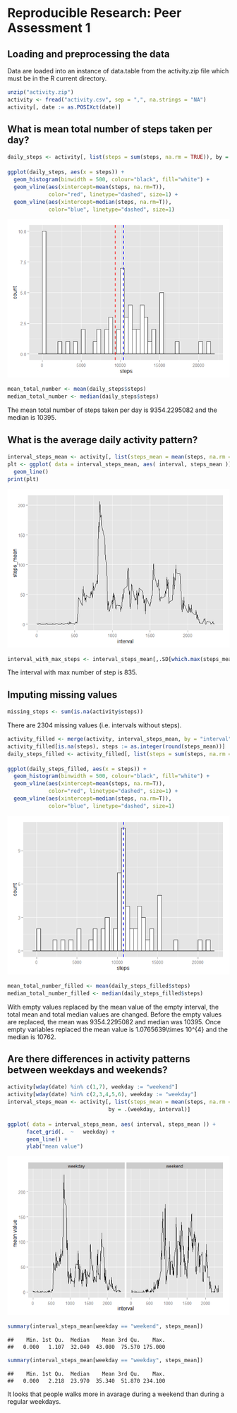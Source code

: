 # Reproducible Research: Peer Assessment 1




## Loading and preprocessing the data

Data are loaded into an instance of data.table from the activity.zip file which must be in the R current directory.


```r
unzip("activity.zip")
activity <- fread("activity.csv", sep = ",", na.strings = "NA")
activity[, date := as.POSIXct(date)]
```

## What is mean total number of steps taken per day?


```r
daily_steps <- activity[, list(steps = sum(steps, na.rm = TRUE)), by = date]

ggplot(daily_steps, aes(x = steps)) + 
  geom_histogram(binwidth = 500, colour="black", fill="white") +
  geom_vline(aes(xintercept=mean(steps, na.rm=T)),
             color="red", linetype="dashed", size=1) +
  geom_vline(aes(xintercept=median(steps, na.rm=T)),
             color="blue", linetype="dashed", size=1)
```

![](PA1_template_files/figure-html/mean_total_number_histogram-1.png) 


```r
mean_total_number <- mean(daily_steps$steps)
median_total_number <- median(daily_steps$steps)
```

The mean total number of steps taken per day is 9354.2295082 and the median is 10395.

## What is the average daily activity pattern?


```r
interval_steps_mean <- activity[, list(steps_mean = mean(steps, na.rm = TRUE)), by = interval]
plt <- ggplot( data = interval_steps_mean, aes( interval, steps_mean )) + 
  geom_line()
print(plt)
```

![](PA1_template_files/figure-html/average_daily_activity_patern-1.png) 

```r
interval_with_max_steps <- interval_steps_mean[,.SD[which.max(steps_mean)]]
```

The interval with max number of step is 835.

## Imputing missing values


```r
missing_steps <- sum(is.na(activity$steps))
```

There are 2304 missing values (i.e. intervals without steps).


```r
activity_filled <- merge(activity, interval_steps_mean, by = "interval")
activity_filled[is.na(steps), steps := as.integer(round(steps_mean))]
daily_steps_filled <- activity_filled[, list(steps = sum(steps, na.rm = TRUE)), by = date]

ggplot(daily_steps_filled, aes(x = steps)) + 
  geom_histogram(binwidth = 500, colour="black", fill="white") +
  geom_vline(aes(xintercept=mean(steps, na.rm=T)),
             color="red", linetype="dashed", size=1) +
  geom_vline(aes(xintercept=median(steps, na.rm=T)),
             color="blue", linetype="dashed", size=1)
```

![](PA1_template_files/figure-html/fill_missing_values-1.png) 


```r
mean_total_number_filled <- mean(daily_steps_filled$steps)
median_total_number_filled <- median(daily_steps_filled$steps)
```

With empty values replaced by the mean value of the empty interval, the total mean and total median values are changed. Before the empty values are replaced, the mean was 9354.2295082 and median was 10395. Once empty variables replaced the mean value is 1.0765639\times 10^{4} and the median is 10762.


## Are there differences in activity patterns between weekdays and weekends?


```r
activity[wday(date) %in% c(1,7), weekday := "weekend"]
activity[wday(date) %in% c(2,3,4,5,6), weekday := "weekday"]
interval_steps_mean <- activity[, list(steps_mean = mean(steps, na.rm = TRUE)), 
                                by = .(weekday, interval)]

ggplot( data = interval_steps_mean, aes( interval, steps_mean )) +  
      facet_grid(.  ~	weekday) + 
      geom_line() +
      ylab("mean value")
```

![](PA1_template_files/figure-html/weekday_pattern-1.png) 


```r
summary(interval_steps_mean[weekday == "weekend", steps_mean])
```

```
##    Min. 1st Qu.  Median    Mean 3rd Qu.    Max. 
##   0.000   1.107  32.040  43.080  75.570 175.000
```

```r
summary(interval_steps_mean[weekday == "weekday", steps_mean])
```

```
##    Min. 1st Qu.  Median    Mean 3rd Qu.    Max. 
##   0.000   2.218  23.970  35.340  51.870 234.100
```

It looks that people walks more in avarage during a weekend than during a regular weekdays.
